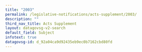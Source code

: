 ```yaml
---
title: "2003"
permalink: /legislative-notifications/acts-supplement/2003/
description: ""
third_nav_title: Acts Supplement
layout: datagovsg-v2-search
default_field: Subject
infotext: true
datagovsg-id: d_92a04ca9d92435eb9ec0b7162cbd80fd
---
```

